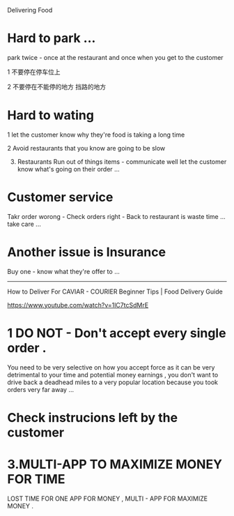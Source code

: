 Delivering Food

# Hard to park ...

park twice - once at the restaurant and once when you get to the customer  

1 不要停在停车位上 

2 不要停在不能停的地方 挡路的地方 

# Hard to wating

1 let the customer know why they're food is taking a long time 

2 Avoid restaurants that you know are going to be slow 

3. Restaurants Run out of things items  - communicate well let the customer know what's going on their order ...

# Customer service

Takr order worong - Check orders right  - Back to restaurant is waste time ... take care ...

#   Another issue is Insurance 


Buy one - know what they're offer  to  ...




---------------------------------------------------------


How to Deliver For CAVIAR - COURIER Beginner Tips | Food Delivery Guide

https://www.youtube.com/watch?v=1lC7tcSdMrE


#  1 DO NOT - Don't accept every single order .

 You need to be very selective on how you accept force as it can be very detrimental to your time and potential money earnings , 
 you don't want to drive back a deadhead miles to a very popular location because you took orders very far away ...
 
 #  Check instrucions left by the customer  
 
 # 3.MULTI-APP TO MAXIMIZE MONEY FOR TIME   
 
   LOST TIME FOR ONE APP FOR MONEY ,  MULTI - APP FOR MAXIMIZE MONEY .
   
   
 
